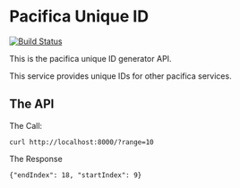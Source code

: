 # Pacifica Unique ID
[![Build Status](https://travis-ci.org/EMSL-MSC/pacifica-uniqueid.svg?branch=master)](https://travis-ci.org/EMSL-MSC/pacifica-uniqueid)

This is the pacifica unique ID generator API.

This service provides unique IDs for other pacifica services.

## The API

The Call:
```
curl http://localhost:8000/?range=10
```
The Response
```
{"endIndex": 18, "startIndex": 9}
```
